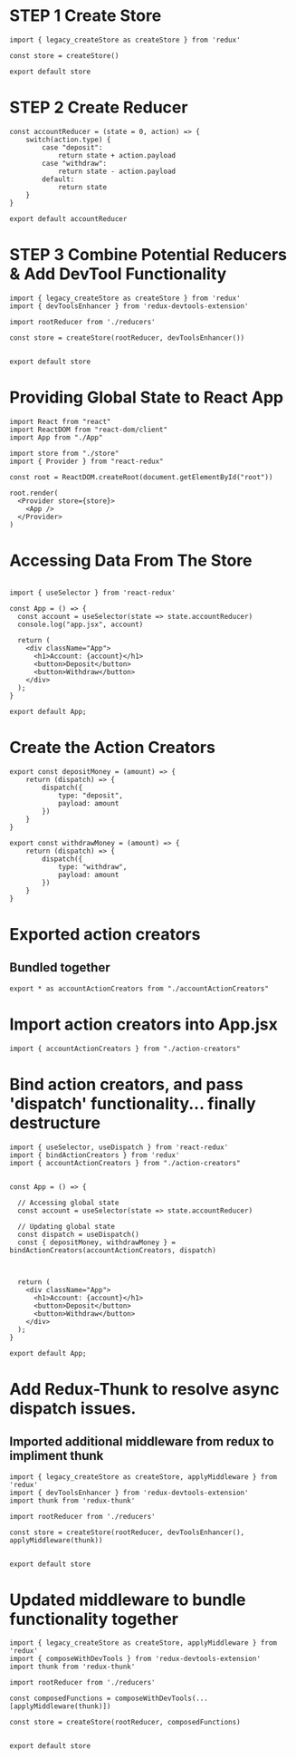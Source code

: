 # STEP 1 Create Store
```
import { legacy_createStore as createStore } from 'redux'

const store = createStore()

export default store 
```


# STEP 2 Create Reducer
```
const accountReducer = (state = 0, action) => {
    switch(action.type) {
        case "deposit":
            return state + action.payload
        case "withdraw":
            return state - action.payload
        default:
            return state
    }
}

export default accountReducer
```


# STEP 3 Combine Potential Reducers & Add DevTool Functionality 
```
import { legacy_createStore as createStore } from 'redux'
import { devToolsEnhancer } from 'redux-devtools-extension'

import rootReducer from './reducers'

const store = createStore(rootReducer, devToolsEnhancer())


export default store 
```


# Providing Global State to React App
```
import React from "react"
import ReactDOM from "react-dom/client"
import App from "./App"

import store from "./store"
import { Provider } from "react-redux"

const root = ReactDOM.createRoot(document.getElementById("root"))

root.render(
  <Provider store={store}>
    <App />
  </Provider>
)
```

# Accessing Data From The Store
```

import { useSelector } from 'react-redux'

const App = () => {
  const account = useSelector(state => state.accountReducer)
  console.log("app.jsx", account)

  return (
    <div className="App">
      <h1>Account: {account}</h1>
      <button>Deposit</button>
      <button>Withdraw</button>
    </div>
  );
}

export default App;
```


# Create the Action Creators
```
export const depositMoney = (amount) => {
    return (dispatch) => {
        dispatch({
            type: "deposit",
            payload: amount
        })
    }
}

export const withdrawMoney = (amount) => {
    return (dispatch) => {
        dispatch({
            type: "withdraw",
            payload: amount
        })
    }
}
```

# Exported action creators
## Bundled together
```
export * as accountActionCreators from "./accountActionCreators"
```

# Import action creators into App.jsx
```
import { accountActionCreators } from "./action-creators"
```


# Bind action creators, and pass 'dispatch' functionality... finally destructure
```
import { useSelector, useDispatch } from 'react-redux'
import { bindActionCreators } from 'redux'
import { accountActionCreators } from "./action-creators"


const App = () => {

  // Accessing global state
  const account = useSelector(state => state.accountReducer)

  // Updating global state
  const dispatch = useDispatch()
  const { depositMoney, withdrawMoney } = bindActionCreators(accountActionCreators, dispatch)



  return (
    <div className="App">
      <h1>Account: {account}</h1>
      <button>Deposit</button>
      <button>Withdraw</button>
    </div>
  );
}

export default App;
```

# Add Redux-Thunk to resolve async dispatch issues. 
## Imported additional middleware from redux to impliment thunk
```
import { legacy_createStore as createStore, applyMiddleware } from 'redux'
import { devToolsEnhancer } from 'redux-devtools-extension'
import thunk from 'redux-thunk'

import rootReducer from './reducers'

const store = createStore(rootReducer, devToolsEnhancer(), applyMiddleware(thunk))


export default store 
```


# Updated middleware to bundle functionality together
```
import { legacy_createStore as createStore, applyMiddleware } from 'redux'
import { composeWithDevTools } from 'redux-devtools-extension'
import thunk from 'redux-thunk'

import rootReducer from './reducers'

const composedFunctions = composeWithDevTools(...[applyMiddleware(thunk)])

const store = createStore(rootReducer, composedFunctions)


export default store 
```
